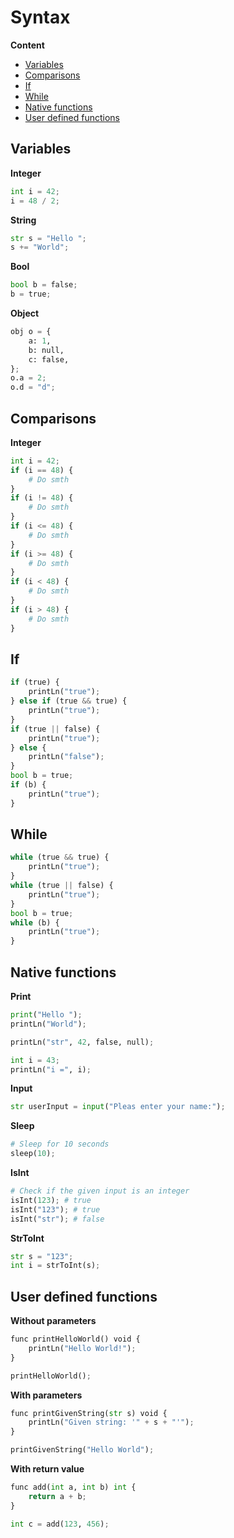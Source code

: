 # Syntax

**Content**
- [Variables](#variables)
- [Comparisons](#comparisons)
- [If](#if)
- [While](#while)
- [Native functions](#native-functions)
- [User defined functions](#user-defined-functions)

## Variables
**Integer**
```Python
int i = 42;
i = 48 / 2;
```

**String**
```Python
str s = "Hello ";
s += "World";
```

**Bool**
```Python
bool b = false;
b = true;
```

**Object**
```Python
obj o = {
    a: 1,
    b: null,
    c: false,
};
o.a = 2;
o.d = "d";
```

## Comparisons
**Integer**
```Python
int i = 42;
if (i == 48) {
    # Do smth
}
if (i != 48) {
    # Do smth
}
if (i <= 48) {
    # Do smth
}
if (i >= 48) {
    # Do smth
}
if (i < 48) {
    # Do smth
}
if (i > 48) {
    # Do smth
}
```

## If
```Python
if (true) {
    printLn("true");
} else if (true && true) {
    printLn("true");
}
if (true || false) {
    printLn("true");
} else {
    printLn("false");
}
bool b = true;
if (b) {
    printLn("true");
}
```

## While
```Python
while (true && true) {
    printLn("true");
}
while (true || false) {
    printLn("true");
}
bool b = true;
while (b) {
    printLn("true");
}
```

## Native functions
**Print**  
```Python
print("Hello ");
printLn("World");

printLn("str", 42, false, null);

int i = 43;
printLn("i =", i);
```

**Input**  
```Python
str userInput = input("Pleas enter your name:");
```

**Sleep**
```Python
# Sleep for 10 seconds
sleep(10);
```

**IsInt**  
```Python
# Check if the given input is an integer
isInt(123); # true
isInt("123"); # true
isInt("str"); # false
```

**StrToInt**  
```Python
str s = "123";
int i = strToInt(s);
```

## User defined functions
**Without parameters**
```Python
func printHelloWorld() void {
    printLn("Hello World!");
}

printHelloWorld();
```

**With parameters**
```Python
func printGivenString(str s) void {
    printLn("Given string: '" + s + "'");
}

printGivenString("Hello World");
```

**With return value**
```Python
func add(int a, int b) int {
    return a + b;
}

int c = add(123, 456);
```
